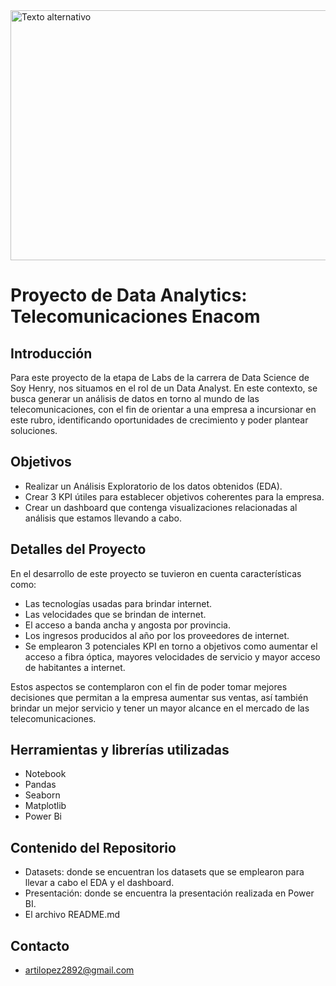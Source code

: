 <img src="https://www.silvertouchtech.co.uk/wp-content/uploads/2020/05/big-data-banner.jpg" alt="Texto alternativo" width="1600" height="400">


# Proyecto de Data Analytics: Telecomunicaciones Enacom


## Introducción
Para este proyecto de la etapa de Labs de la carrera de Data Science de Soy Henry, nos situamos en el rol de un Data Analyst.
En este contexto, se busca generar un análisis de datos en torno al mundo de las telecomunicaciones, con el fin de orientar a una empresa a incursionar en este rubro, identificando oportunidades de crecimiento y poder plantear soluciones.

## Objetivos
- Realizar un Análisis Exploratorio de los datos obtenidos (EDA).
- Crear 3 KPI útiles para establecer objetivos coherentes para la empresa.
- Crear un dashboard que contenga visualizaciones relacionadas al análisis que estamos llevando a cabo.

## Detalles del Proyecto
En el desarrollo de este proyecto se tuvieron en cuenta características como:
- Las tecnologías usadas para brindar internet.
- Las velocidades que se brindan de internet.
- El acceso a banda ancha y angosta por provincia.
- Los ingresos producidos al año por los proveedores de internet.
- Se emplearon 3 potenciales KPI en torno a objetivos como aumentar el acceso a fibra óptica, mayores velocidades de servicio y mayor acceso de habitantes a internet.

Estos aspectos se contemplaron con el fin de poder tomar mejores decisiones que permitan a la empresa aumentar sus ventas, así también brindar un mejor servicio y tener un mayor alcance en el mercado de las telecomunicaciones.

## Herramientas y librerías utilizadas
- Notebook
- Pandas
- Seaborn
- Matplotlib
- Power Bi

## Contenido del Repositorio
- Datasets: donde se encuentran los datasets que se emplearon para llevar a cabo el EDA y el dashboard.
- Presentación: donde se encuentra la presentación realizada en Power BI.
- El archivo README.md

## Contacto
- artilopez2892@gmail.com

